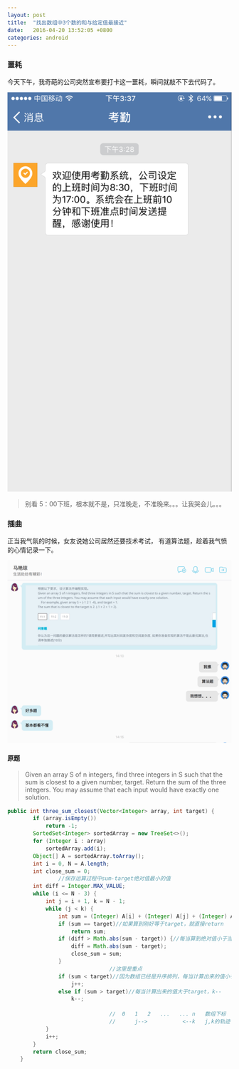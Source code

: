 ```yaml
---
layout: post
title:  "找出数组中3个数的和与给定值最接近"
date:   2016-04-20 13:52:05 +0800
categories: android
---
```

### 噩耗

今天下午，我奇葩的公司突然宣布要打卡这一噩耗，瞬间就敲不下去代码了。

![Image](/image/img20160420002.png)

> 别看 5：00下班，根本就不是，只准晚走，不准晚来。。。让我哭会儿。。。

### 插曲

正当我气氛的时候，女友说她公司居然还要技术考试，
有道算法题，趁着我气愤的心情记录一下。

![Image](/image/img20160420001.png)

#### 原题

> Given an array S of n integers, find three integers in S such that the sum is closest to a given number, target. Return the sum of the three integers. You may assume that each input would have exactly one solution.

```java
public int three_sum_closest(Vector<Integer> array, int target) {
		if (array.isEmpty())
			return -1;
		SortedSet<Integer> sortedArray = new TreeSet<>();
		for (Integer i : array)
			sortedArray.add(i);
		Object[] A = sortedArray.toArray();
		int i = 0, N = A.length;
		int close_sum = 0;
                //保存运算过程中sum-target绝对值最小的值
		int diff = Integer.MAX_VALUE;
		while (i <= N - 3) {
			int j = i + 1, k = N - 1;
			while (j < k) {
				int sum = (Integer) A[i] + (Integer) A[j] + (Integer) A[k];
				if (sum == target)//如果算到刚好等于target，就直接return
					return sum;
				if (diff > Math.abs(sum - target)) {//每当算到绝对值小于当前diff时，就跟新diff
					diff = Math.abs(sum - target);
					close_sum = sum;
				}
                                //这里是重点
				if (sum < target)//因为数组已经是升序排列，每当计算出来的值小于target，j++
					j++;
				else if (sum > target)//每当计算出来的值大于target，k--
					k--;

                                //  0   1   2   ...   ... n   数组下标
                                //      j-->           <--k   j,k的轨迹
			}
			i++;
		}
		return close_sum;
	}
```
